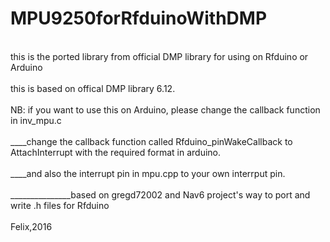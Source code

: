 # MPU9250forRfduinoWithDMP
<br />this is the ported library from official DMP library for using on Rfduino or Arduino
<br />
<br />this is based on offical DMP library 6.12. 
<br />
<br />NB: if you want to use this on Arduino, please change the callback function in inv_mpu.c 
<br />
<br />____change the callback function called Rfduino_pinWakeCallback to AttachInterrupt with the required format in arduino.
<br />
<br />____and also the interrupt pin in mpu.cpp to your own interrput pin.
<br />
<br />_______________based on gregd72002 and Nav6 project's way to port and write .h files for Rfduino
<br />
<br />                                                          Felix,2016
